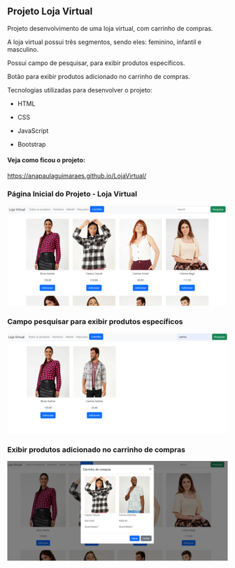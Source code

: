 ## Projeto Loja Virtual



Projeto desenvolvimento de uma loja virtual, com carrinho de compras. 

A loja virtual possui  três segmentos, sendo eles: feminino, infantil e masculino.

Possui campo de pesquisar, para exibir produtos específicos.

Botão para exibir produtos adicionado no carrinho de compras.



Tecnologias utilizadas para desenvolver o projeto:


* HTML 

*  CSS

*  JavaScript

* Bootstrap

   

#### Veja como ficou o projeto:

https://anapaulaguimaraes.github.io/LojaVirtual/



### Página Inicial do Projeto - Loja Virtual



![LojaVirtual](https://github.com/anapaulaguimaraes/LojaVirtual/blob/anapaula/imagens/imagem%20projeto1.PNG?raw=true)



### Campo pesquisar para exibir produtos específicos



![LojaVirtual](https://github.com/anapaulaguimaraes/LojaVirtual/blob/anapaula/imagens/imagem%20projeto2.PNG?raw=true)



### Exibir produtos adicionado no carrinho de compras



![LojaVirtual](https://github.com/anapaulaguimaraes/LojaVirtual/blob/anapaula/imagens/imagem%20projeto3.PNG?raw=true)







